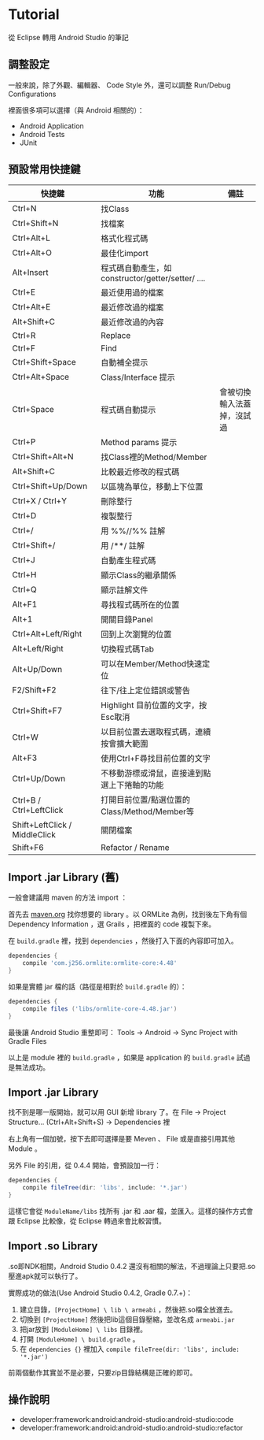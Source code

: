 # Tutorial

從 Eclipse 轉用 Android Studio 的筆記

## 調整設定

一般來說，除了外觀、編輯器、 Code Style 外，還可以調整 Run/Debug Configurations

裡面很多項可以選擇（與 Android 相關的）：

* Android Application
* Android Tests
* JUnit

## 預設常用快捷鍵

| 快捷鍵 | 功能 | 備註 |
| ------ | ---- | ---- |
| Ctrl+N | 找Class | |
| Ctrl+Shift+N | 找檔案 | |
| Ctrl+Alt+L | 格式化程式碼 | |
| Ctrl+Alt+O | 最佳化import | |
| Alt+Insert | 程式碼自動產生，如constructor/getter/setter/ .... | |
| Ctrl+E | 最近使用過的檔案 | |
| Ctrl+Alt+E | 最近修改過的檔案 | |
| Alt+Shift+C| 最近修改過的內容 | |
| Ctrl+R | Replace | |
| Ctrl+F | Find | |
| Ctrl+Shift+Space | 自動補全提示 | |
| Ctrl+Alt+Space | Class/Interface 提示 | |
| Ctrl+Space | 程式碼自動提示 | 會被切換輸入法蓋掉，沒試過 |
| Ctrl+P | Method params 提示 | |
| Ctrl+Shift+Alt+N | 找Class裡的Method/Member | |
| Alt+Shift+C | 比較最近修改的程式碼 | |
| Ctrl+Shift+Up/Down | 以區塊為單位，移動上下位置 | |
| Ctrl+X / Ctrl+Y | 刪除整行 | |
| Ctrl+D | 複製整行 | |
| Ctrl+/ | 用 %%//%% 註解 | |
| Ctrl+Shift+/ | 用 /**/ 註解 | |
| Ctrl+J | 自動產生程式碼 | |
| Ctrl+H | 顯示Class的繼承關係 | |
| Ctrl+Q | 顯示註解文件 | |
| Alt+F1 | 尋找程式碼所在的位置 | |
| Alt+1 | 開關目錄Panel | | ;
| Ctrl+Alt+Left/Right | 回到上次瀏覽的位置 | |
| Alt+Left/Right | 切換程式碼Tab | |
| Alt+Up/Down | 可以在Member/Method快速定位 | |
| F2/Shift+F2 | 往下/往上定位錯誤或警告 | |
| Ctrl+Shift+F7 | Highlight 目前位置的文字，按Esc取消 | |
| Ctrl+W | 以目前位置去選取程式碼，連續按會擴大範圍 | |
| Alt+F3 | 使用Ctrl+F尋找目前位置的文字 | |
| Ctrl+Up/Down | 不移動游標或滑鼠，直接達到點選上下捲軸的功能 | |
| Ctrl+B / Ctrl+LeftClick | 打開目前位置/點選位置的Class/Method/Member等 | |
| Shift+LeftClick / MiddleClick | 關閉檔案 | |
| Shift+F6 | Refactor / Rename | |

## Import .jar Library (舊)

一般會建議用 maven 的方法 import ：

首先去 [maven.org](http://search.maven.org/) 找你想要的 library 。以 ORMLite 為例，找到後左下角有個 Dependency Information ，選 Grails ，把裡面的 code 複製下來。

在 `build.gradle` 裡，找到 `dependencies` ，然後打入下面的內容即可加入。

```groovy
dependencies {
    compile 'com.j256.ormlite:ormlite-core:4.48'
}
```

如果是實體 jar 檔的話（路徑是相對於 `build.gradle` 的）：

```groovy
dependencies {
    compile files ('libs/ormlite-core-4.48.jar')
}
```

最後讓 Android Studio 重整即可： Tools -> Android -> Sync Project with Gradle Files

以上是 module 裡的 `build.gradle` ，如果是 application 的 `build.gradle` 試過是無法成功。

## Import .jar Library

找不到是哪一版開始，就可以用 GUI 新增 library 了。在 File -> Project Structure... (Ctrl+Alt+Shift+S) -> Dependencies 裡

右上角有一個加號，按下去即可選擇是要 Meven 、 File 或是直接引用其他 Module 。

另外 File 的引用，從 0.4.4 開始，會預設加一行：

```groovy
dependencies {
    compile fileTree(dir: 'libs', include: '*.jar')
}
```

這樣它會從 `ModuleName/libs` 找所有 .jar 和 .aar 檔，並匯入。這樣的操作方式會跟 Eclipse 比較像，從 Eclipse 轉過來會比較習慣。

## Import .so Library

.so即NDK相關，Android Studio 0.4.2 還沒有相關的解法，不過理論上只要把.so壓進apk就可以執行了。

實際成功的做法(Use Android Studio 0.4.2, Gradle 0.7.+)：

1. 建立目錄，`[ProjectHome] \ lib \ armeabi` ，然後把.so檔全放進去。
2. 切換到 `[ProjectHome]` 然後把lib這個目錄壓縮，並改名成 `armeabi.jar`
3. 把jar放到 `[ModuleHome] \ libs` 目錄裡。
4. 打開 `[ModuleHome] \ build.gradle` 。
5. 在 `dependencies {}` 裡加入 `compile fileTree(dir: 'libs', include: '*.jar')`

前兩個動作其實並不是必要，只要zip目錄結構是正確的即可。

## 操作說明

* developer:framework:android:android-studio:android-studio:code
* developer:framework:android:android-studio:android-studio:refactor
